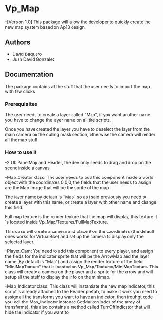 
# Vp_Map
-[Version 1.0]
This package will allow the developer to quickly create the new map system based on Ap13 design


## Authors

- David Baquero
- Juan David Gonzalez


## Documentation

The package contains all the stuff that the user needs to import the map with few clicks

### Prerequisites

The user needs to create a layer called "Map", if you want another name you have to change the layer name on all the scripts.

Once you have created the layer you have to deselect the layer from the main camera on the culling mask section, otherwise the camera will render all the map stuff


### How to use it
-2 UI: PanelMap and Header, the dev only needs to drag and drop on the scene inside a canvas

-Map_Creator class: The user needs to add this component inside a world object with the coordinates 0,0,0, the fields that the user needs to assign are the Map Image that will be the sprite of the map. 

The layer name by default is "Map" so as i said previously you need to create a layer with this name, or create a layer with other name and change this field.

Full map texture is the render texture that the map will display, this texture it´s located inside Vp_Map/Textures/FullMapTexture.

This class will create a camera and place it on the coordinates (the default ones works for VirtualBike) and set up the camera to display only the selected layer.

-Player_Cam: You need to add this component to every player, and assign the fields  for the indicator sprite that will be the ArrowMap and the layer name (By default is "Map") and assign the render texture of the field "MiniMapTexture" that is located on Vp_Map/Textures/MiniMapTexture. 
This class will create a camera on the player and a sprite for the arrow and will setup all the stuff to display the info on the minimap.

-Map_Indicator class: This class will instantiate the new map indicator, this script is already attached to the Header prefab, to make it work you need to assign all the transforms you want to have an indicator, then trouhgt code you call the Map_Indicator.instance.SetMarker(index of the array of transforms), this also contains a method called TurnOffIndicator that will hide the indicator if you want to

